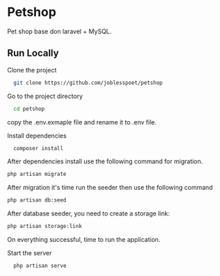 
# Petshop

Pet shop base don laravel + MySQL.


## Run Locally

Clone the project

```bash
  git clone https://github.com/joblesspoet/petshop
```

Go to the project directory

```bash
  cd petshop
```
copy the .env.exmaple file and rename it to .env file.


Install dependencies

```bash
  composer install
```
After dependencies install use the following command for migration.

```bash
php artisan migrate
```
After migration it's time run the seeder then use the following command

```bash
php artisan db:seed
```
After database seeder, you need to create a storage link:

```bash
php artisan storage:link
````
On everything successful, time to run the application.

Start the server

```bash
  php artisan serve
```
